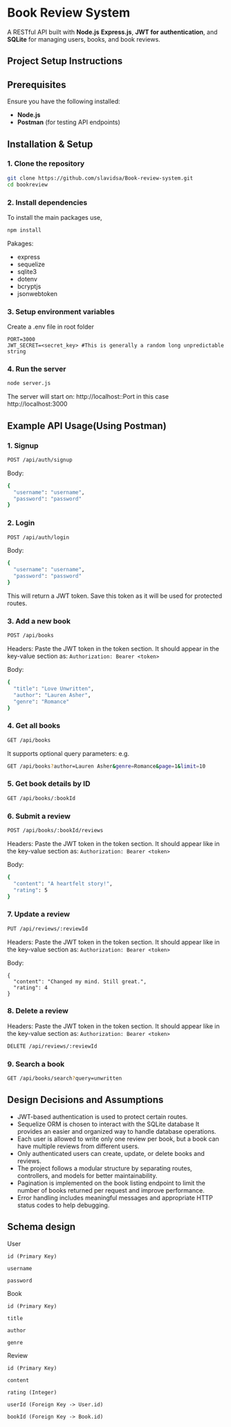 # Book Review System

A RESTful API built with **Node.js** **Express.js**, **JWT for authentication**, and **SQLite** for managing users, books, and book reviews.

## Project Setup Instructions

## Prerequisites

Ensure you have the following installed:

- **Node.js**
- **Postman** (for testing API endpoints)

## Installation & Setup

### 1. Clone the repository

```bash
git clone https://github.com/slavidsa/Book-review-system.git
cd bookreview
```

### 2. Install dependencies
To install the main packages use,
```bash
npm install
```
Pakages:
- express
- sequelize
- sqlite3
- dotenv
- bcryptjs
- jsonwebtoken

### 3. Setup environment variables
Create a .env file in root folder

```env
PORT=3000
JWT_SECRET=<secret_key> #This is generally a random long unpredictable string
```

### 4. Run the server
```bash
node server.js
```
The server will start on:
http://localhost::Port in this case http://localhost:3000 

## Example API Usage(Using Postman)

### 1. Signup
```bash
POST /api/auth/signup
```
Body:
```bash
{
  "username": "username",
  "password": "password"
}
```

### 2. Login
```bash
POST /api/auth/login
```
Body:
```bash
{
  "username": "username",
  "password": "password"
}
```
This will return a JWT token. Save this token as it will be used for protected routes.

### 3. Add a new book
```bash
POST /api/books
```
Headers: Paste the JWT token in the token section. It should appear in the key-value section as: ```Authorization: Bearer <token>```

Body:
```bash
{
  "title": "Love Unwritten",
  "author": "Lauren Asher",
  "genre": "Romance"
}
```

### 4. Get all books
```bash
GET /api/books
```
It supports optional query parameters:
e.g. 
```bash
GET /api/books?author=Lauren Asher&genre=Romance&page=1&limit=10
```

### 5. Get book details by ID
```bash
GET /api/books/:bookId
```

### 6. Submit a review
```bash
POST /api/books/:bookId/reviews
```
Headers: Paste the JWT token in the token section. It should appear like in the key-value section as: ```Authorization: Bearer <token>```

Body:
```bash
{
  "content": "A heartfelt story!",
  "rating": 5
}
```
### 7. Update a review
```bash
PUT /api/reviews/:reviewId
```
Headers: Paste the JWT token in the token section. It should appear like in the key-value section as: ```Authorization: Bearer <token>```

Body:
```
{
  "content": "Changed my mind. Still great.",
  "rating": 4
}
```
### 8. Delete a review
Headers: Paste the JWT token in the token section. It should appear like in the key-value section as: ```Authorization: Bearer <token>```
```bash
DELETE /api/reviews/:reviewId
```

### 9. Search a book
```bash
GET /api/books/search?query=unwritten
```

## Design Decisions and Assumptions
- JWT-based authentication is used to protect certain routes.
- Sequelize ORM is chosen to interact with the SQLite database It provides an easier and organized way to handle database operations.
- Each user is allowed to write only one review per book, but a book can have multiple reviews from different users.
- Only authenticated users can create, update, or delete books and reviews.
- The project follows a modular structure by separating routes, controllers, and models for better maintainability.
- Pagination is implemented on the book listing endpoint to limit the number of books returned per request and improve performance.
- Error handling includes meaningful messages and appropriate HTTP status codes to help debugging.

## Schema design
User
```
id (Primary Key)

username

password
```

Book
```
id (Primary Key)

title

author

genre
```
Review
```
id (Primary Key)

content

rating (Integer)

userId (Foreign Key -> User.id)

bookId (Foreign Key -> Book.id)
```
